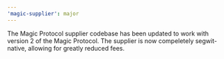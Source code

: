 ```yaml
---
'magic-supplier': major
---
```


The Magic Protocol supplier codebase has been updated to work with version 2 of the Magic Protocol. The supplier is now compeletely segwit-native, allowing for greatly reduced fees.
